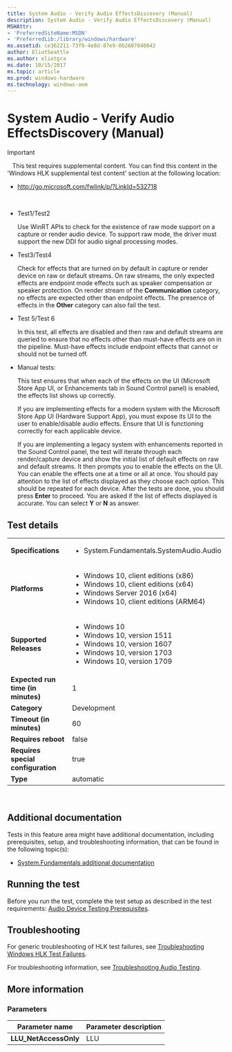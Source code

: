 ```yaml
---
title: System Audio - Verify Audio EffectsDiscovery (Manual)
description: System Audio - Verify Audio EffectsDiscovery (Manual)
MSHAttr:
- 'PreferredSiteName:MSDN'
- 'PreferredLib:/library/windows/hardware'
ms.assetid: ce362211-73f9-4e8d-87e9-0b2607040842
author: EliotSeattle
ms.author: eliotgra
ms.date: 10/15/2017
ms.topic: article
ms.prod: windows-hardware
ms.technology: windows-oem
---
```


# <span id="p_hlk_test.634e1f2a-de4f-4043-aa3c-ac43da164d11"></span>System Audio - Verify Audio EffectsDiscovery (Manual)

>[!IMPORTANT]
>  
This test requires supplemental content. You can find this content in the 'Windows HLK supplemental test content' section at the following location:

-   <http://go.microsoft.com/fwlink/p/?LinkId=532718>

 

-   Test1/Test2

    Use WinRT APIs to check for the existence of raw mode support on a capture or render audio device. To support raw mode, the driver must support the new DDI for audio signal processing modes.

-   Test3/Test4

    Check for effects that are turned on by default in capture or render device on raw or default streams. On raw streams, the only expected effects are endpoint mode effects such as speaker compensation or speaker protection. On render stream of the **Communication** category, no effects are expected other than endpoint effects. The presence of effects in the **Other** category can also fail the test.

-   Test 5/Test 6

    In this test, all effects are disabled and then raw and default streams are queried to ensure that no effects other than must-have effects are on in the pipeline. Must-have effects include endpoint effects that cannot or should not be turned off.

-   Manual tests:

    This test ensures that when each of the effects on the UI (Microsoft Store App UI, or Enhancements tab in Sound Control panel) is enabled, the effects list shows up correctly.

    If you are implementing effects for a modern system with the Microsoft Store App UI (Hardware Support App), you must expose its UI to the user to enable/disable audio effects. Ensure that UI is functioning correctly for each applicable device. 

    If you are implementing a legacy system with enhancements reported in the Sound Control panel, the test will iterate through each render/capture device and show the initial list of default effects on raw and default streams. It then prompts you to enable the effects on the UI. You can enable the effects one at a time or all at once. You should pay attention to the list of effects displayed as they choose each option. This should be repeated for each device. After the tests are done, you should press **Enter** to proceed. You are asked if the list of effects displayed is accurate. You can select **Y** or **N** as answer.

## Test details
|||
|---|---|
| **Specifications**  | <ul><li>System.Fundamentals.SystemAudio.Audio</li></ul> |  
| **Platforms**   | <ul><li>Windows 10, client editions (x86)</li><li>Windows 10, client editions (x64)</li><li>Windows Server 2016 (x64)</li><li>Windows 10, client editions (ARM64)</li></ul> |
| **Supported Releases** | <ul><li>Windows 10</li><li>Windows 10, version 1511</li><li>Windows 10, version 1607</li><li>Windows 10, version 1703</li><li>Windows 10, version 1709</li></ul> |
|**Expected run time (in minutes)**| 1 |
|**Category**| Development |
|**Timeout (in minutes)**| 60 |
|**Requires reboot**| false |
|**Requires special configuration**| true |
|**Type**| automatic |

 

## <span id="Additional_documentation"></span><span id="additional_documentation"></span><span id="ADDITIONAL_DOCUMENTATION"></span>Additional documentation


Tests in this feature area might have additional documentation, including prerequisites, setup, and troubleshooting information, that can be found in the following topic(s):

-   [System.Fundamentals additional documentation](system-fundamentals-additional-documentation.md)

## <span id="Running_the_test"></span><span id="running_the_test"></span><span id="RUNNING_THE_TEST"></span>Running the test


Before you run the test, complete the test setup as described in the test requirements: [Audio Device Testing Prerequisites](audio-device-testing-prerequisites.md).

## <span id="Troubleshooting"></span><span id="troubleshooting"></span><span id="TROUBLESHOOTING"></span>Troubleshooting


For generic troubleshooting of HLK test failures, see [Troubleshooting Windows HLK Test Failures](..\user\troubleshooting-windows-hlk-test-failures.md).

For troubleshooting information, see [Troubleshooting Audio Testing](troubleshooting-audio-testing.md).

## <span id="More_information"></span><span id="more_information"></span><span id="MORE_INFORMATION"></span>More information


### <span id="Parameters"></span><span id="parameters"></span><span id="PARAMETERS"></span>Parameters

| Parameter name         | Parameter description |
|------------------------|-----------------------|
| **LLU\_NetAccessOnly** | LLU                   |

 

 

 







